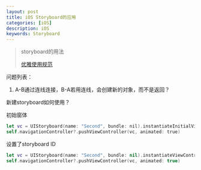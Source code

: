 ```yaml
---
layout: post
title: iOS Storyboard的应用
categories: [iOS]
description: iOS
keywords: Storyboard
---
```




> storyboard的用法
>
> [优雅使用规范](http://www.cocoachina.com/ios/20160714/17035.html)

问题列表：

1. A-B通过连线连接，B-A若用连线，会创建新的对象，而不是返回？

新建storyboard如何使用？

初始窗体

```swift
let vc = UIStoryboard(name: "Second", bundle: nil).instantiateInitialViewController() as! UIViewController
self.navigationController?.pushViewController(vc, animated: true)
```

设置了storyboard ID

```swift
let vc = UIStoryboard(name: "Second", bundle: nil).instantiateViewControllerWithIdentifier("First") as! UIViewController
self.navigationController?.pushViewController(vc, animated: true)
```